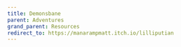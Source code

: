 ```yaml
---
title: Demonsbane
parent: Adventures
grand_parent: Resources
redirect_to: https://manarampmatt.itch.io/lilliputian
---
```

